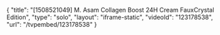 {
    "title": "[1508521049] M. Asam Collagen Boost 24H Cream FauxCrystal Edition",
    "type": "solo",
    "layout": "iframe-static",
    "videoId": "123178538",
    "url": "\/tvpembed\/123178538"
}